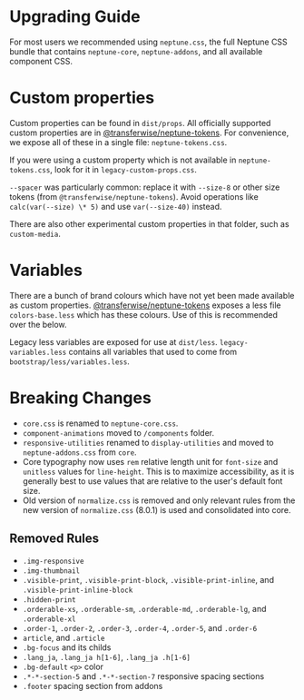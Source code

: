 # Upgrading Guide

For most users we recommended using `neptune.css`, the full Neptune CSS bundle that contains `neptune-core`, `neptune-addons`, and all available component CSS.

# Custom properties

Custom properties can be found in `dist/props`. All officially supported custom properties are in [@transferwise/neptune-tokens](https://www.npmjs.com/package/@transferwise/neptune-tokens). For convenience, we expose all of these in a single file: `neptune-tokens.css`.

If you were using a custom property which is not available in `neptune-tokens.css`, look for it in `legacy-custom-props.css`.

`--spacer` was particularly common: replace it with `--size-8` or other size tokens (from `@transferwise/neptune-tokens`). Avoid operations like `calc(var(--size) \* 5)` and use `var(--size-40)` instead.

There are also other experimental custom properties in that folder, such as `custom-media`.

# Variables

There are a bunch of brand colours which have not yet been made available as custom properties. [@transferwise/neptune-tokens](https://www.npmjs.com/package/@transferwise/neptune-tokens) exposes a less file `colors-base.less` which has these colours. Use of this is recommended over the below.

Legacy less variables are exposed for use at `dist/less`. `legacy-variables.less` contains all variables that used to come from `bootstrap/less/variables.less`.

# Breaking Changes

- `core.css` is renamed to `neptune-core.css`.
- `component-animations` moved to `/components` folder.
- `responsive-utilities` renamed to `display-utilities` and moved to `neptune-addons.css` from `core`.
- Core typography now uses `rem` relative length unit for `font-size` and `unitless` values for `line-height`. This is to maximize accessibility, as it is generally best to use values that are relative to the user's default font size.
- Old version of `normalize.css` is removed and only relevant rules from the new version of `normalize.css` (8.0.1) is used and consolidated into core.

## Removed Rules

- `.img-responsive`
- `.img-thumbnail`
- `.visible-print`, `.visible-print-block`, `.visible-print-inline`, and `.visible-print-inline-block`
- `.hidden-print`
- `.orderable-xs`, `.orderable-sm`, `.orderable-md`, `.orderable-lg`, and `.orderable-xl`
- `.order-1`, `.order-2`, `.order-3`, `.order-4`, `.order-5`, and `.order-6`
- `article`, and `.article`
- `.bg-focus` and its childs
- `.lang_ja`, `.lang_ja h[1-6]`, `.lang_ja .h[1-6]`
- `.bg-default` `<p>` color
- `.*-*-section-5` and `.*-*-section-7` responsive spacing sections
- `.footer` spacing section from addons
